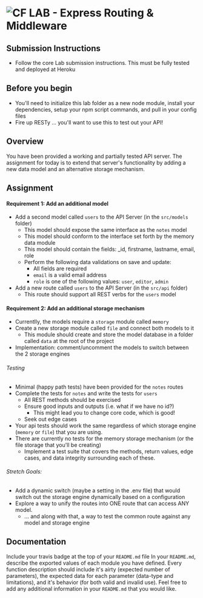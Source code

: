 ![CF](http://i.imgur.com/7v5ASc8.png) LAB - Express Routing & Middleware
=======================================================

## Submission Instructions
* Follow the core Lab submission instructions. This must be fully tested and deployed at Heroku

## Before you begin
* You'll need to initialize this lab folder as a new node module, install your dependencies, setup your npm script commands, and pull in your config files
* Fire up RESTy ... you'll want to use this to test out your API!

## Overview
You have been provided a working and partially tested API server. The assignment for today is to extend that server's functionality by adding a new data model and an alternative storage mechanism.

## Assignment
#### Requirement 1: Add an additional model
* Add a second model called `users` to the API Server (in the `src/models` folder)
  * This model should expose the same interface as the `notes` model
  * This model should conform to the interface set forth by the memory data module
  * This model should contain the fields: _id, firstname, lastname, email, role
  * Perform the following data validations on save and update:
    * All fields are required
    * `email` is a valid email address
    * `role` is one of the following values: `user`, `editor`, `admin`
* Add a new route called `users` to the API Server (in the `src/api` folder)
  * This route should support all REST verbs for the `users` model

#### Requirement 2: Add an additional storage mechanism
* Currentlly, the models require a `storage` module called `memory`
* Create a new storage module called `file` and connect both models to it
  * This module should create and store the model database in a folder called `data` at the root of the project
* Implementation: comment/uncomment the models to switch between the 2 storage engines

###### Testing
* Minimal (happy path tests) have been provided for the `notes` routes
* Complete the tests for `notes` and write the tests for `users`
  * All REST methods should be exercised
  * Ensure good inputs and outputs (i.e. what if we have no id?)
    * This might lead you to change core code, which is good!
  * Seek out edge cases
* Your api tests should work the same regardless of which storage engine (`memory` or `file`) that you are using.
* There are currently no tests for the memory storage mechanism (or the file storage that you'll be creating)
  * Implement a test suite that covers the methods, return values, edge cases, and data integrity surrounding each of these.

###### Stretch Goals:
* Add a dynamic switch (maybe a setting in the .env file) that would switch out the storage engine dynamically based on a configuration
* Explore a way to unify the routes into ONE route that can access ANY model.
  * ... and along with that, a way to test the common route against any model and storage engine


##  Documentation
Include your travis badge at the top of your `README.md` file
In your `README.md`, describe the exported values of each module you have defined. Every function description should include it's airty (expected number of parameters), the expected data for each parameter (data-type and limitations), and it's behavior (for both valid and invalid use). Feel free to add any additional information in your `README.md` that you would like.

